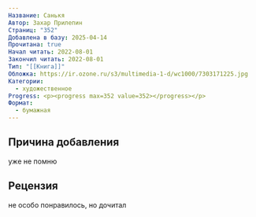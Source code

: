 ```yaml
---
Название: Санькя
Автор: Захар Прилепин
Страниц: "352"
Добавлена в базу: 2025-04-14
Прочитана: true
Начал читать: 2022-08-01
Закончил читать: 2022-08-01
Тип: "[[Книга]]"
Обложка: https://ir.ozone.ru/s3/multimedia-1-d/wc1000/7303171225.jpg
Категории:
  - художественное
Progress: <p><progress max=352 value=352></progress></p>
Формат:
  - бумажная
---
```

## Причина добавления

уже не помню

## Рецензия

не особо понравилось, но дочитал